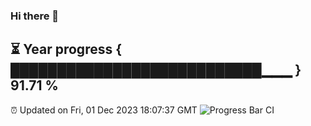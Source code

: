 ### Hi there 👋
⏳ Year progress { ███████████████████████████▁▁▁ } 91.71 %
---
⏰ Updated on Fri, 01 Dec 2023 18:07:37 GMT
![Progress Bar CI](https://github.com/Moyi321/Moyi321/workflows/Progress%20Bar%20CI/badge.svg)
